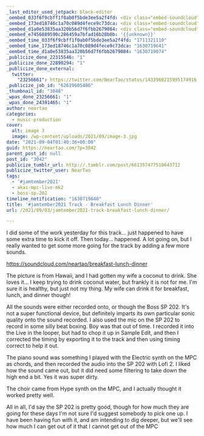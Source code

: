 ```yaml
---
_last_editor_used_jetpack: block-editor
_oembed_033f6f9cbff1f0ab0f5bde3ee5a2f4fd: <div class="embed-soundcloud"><iframe title="Breakfast Lunch Dinner by NearTao" width="500" height="400" scrolling="no" frameborder="no" src="https://w.soundcloud.com/player/?visual=true&url=https%3A%2F%2Fapi.soundcloud.com%2Ftracks%2F1118487082&show_artwork=true&maxheight=750&maxwidth=500"></iframe></div>
_oembed_173ed18746c1a70c089d4fece9c73dca: <div class="embed-soundcloud"><iframe title="Breakfast Lunch Dinner by NearTao" width="500" height="400" scrolling="no" frameborder="no" src="https://w.soundcloud.com/player/?visual=true&url=https%3A%2F%2Fapi.soundcloud.com%2Ftracks%2F1118487082&show_artwork=true&maxheight=750&maxwidth=500"></iframe></div>
_oembed_d1a0e53835aa320b56d7f6fbb2679084: <div class="embed-soundcloud"><iframe title="Breakfast Lunch Dinner by NearTao" width="750" height="400" scrolling="no" frameborder="no" src="https://w.soundcloud.com/player/?visual=true&url=https%3A%2F%2Fapi.soundcloud.com%2Ftracks%2F1118487082&show_artwork=true&maxheight=1000&maxwidth=750"></iframe></div>
_oembed_e7456889590c286459a7bfad16b28b0b: '{{unknown}}'
_oembed_time_033f6f9cbff1f0ab0f5bde3ee5a2f4fd: "1711321110"
_oembed_time_173ed18746c1a70c089d4fece9c73dca: "1630719641"
_oembed_time_d1a0e53835aa320b56d7f6fbb2679084: "1630719074"
_publicize_done_22315546: "1"
_publicize_done_22890294: "1"
_publicize_done_external:
  twitter:
    "23256661": https://twitter.com/NearTao/status/1433968215995174916
_publicize_job_id: "62619605486"
_thumbnail_id: "3048"
_wpas_done_23256661: "1"
_wpas_done_24391465: "1"
author: neartao
categories:
  - music-production
cover:
  alt: image 3
  image: /wp-content/uploads/2021/09/image-3.jpg
date: "2021-09-04T01:40:36+00:00"
guid: https://neartao.com/?p=3042
parent_post_id: null
post_id: "3042"
publicize_tumblr_url: http://.tumblr.com/post/661357477510643712
publicize_twitter_user: NearTao
tags:
  - '#jamtember2021'
  - akai-mpc-live-mk2
  - boss-sp-202
timeline_notification: "1630719640"
title: '#jamtember2021 Track - Breakfast Lunch Dinner'
url: /2021/09/03/jamtember2021-track-breakfast-lunch-dinner/

---
```

I did some of the work yesterday for this track... just happened to have some extra time to kick it off. Then today... happened. A lot going on, but I really wanted to get some more going for the track by adding a few more sounds.

https://soundcloud.com/neartao/breakfast-lunch-dinner

The picture is from Hawaii, and I had gotten my wife a coconut to drink. She loves it... I keep trying to drink coconut water, but frankly it is not for me. I'm sure it is healthy, but just not my thing. My wife can drink it for breakfast, lunch, and dinner though!

All the sounds were either recorded onto, or though the Boss SP 202. It's not a super functional device, but definitely imparts its own particular sonic quality onto the sound recorded. I also used the mic on the SP 202 to record in some silly beat boxing. Boy was that out of time. I recorded it into the Live in the looper, but had to chop it up in Sample Edit, and then I corrected the timing by exporting it to the track and then using timing correct to help it out.

The piano sound was something I played with the Electric synth on the MPC as chords, and then recorded the audio into the SP 202 with Lofi 2. I liked how the sound came out, but it did need some filtering to take down the high end a bit. Yes it was super dirty.

The choir came from Hype synth on the MPC, and I actually thought it worked pretty well.

All in all, I'd say the SP 202 is pretty good, though for how much they are going for these days I'm not sure I'd suggest somebody to pick one up. I have been having fun with it, and am intending to dig deeper, but we'll see how much I can get out of it that I cannot get out of the MPC
